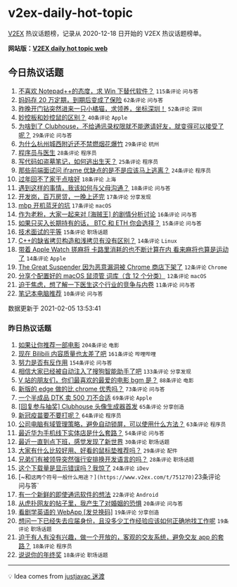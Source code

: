 # v2ex-daily-hot-topic

[V2EX](https://www.v2ex.com/) 热议话题榜，记录从 2020-12-18 日开始的 V2EX 热议话题榜单。

**网站版：[V2EX daily hot topic web](https://realleonardo.github.io/v2ex-daily-hot-topic-web/)**

## 今日热议话题

<!-- TODAY BEGIN -->

1. [不喜欢 Notepad++的态度，求 Win 下替代软件？](https://www.v2ex.com/t/751483) `115条评论` `问与答`
1. [妈妈存 20 万定期，到期后变成了保险](https://www.v2ex.com/t/751490) `62条评论` `问与答`
1. [昨晚开门钻突然进来一只小橘猫，求领养，坐标深圳！](https://www.v2ex.com/t/751440) `52条评论` `深圳`
1. [妙控板和妙控鼠的区别？](https://www.v2ex.com/t/751444) `40条评论` `Apple`
1. [为啥到了 Clubhouse，不给通讯录权限就不能邀请好友，就变得可以接受了呢？](https://www.v2ex.com/t/751456) `29条评论` `问与答`
1. [为什么杭州城西附近还不禁燃烟花爆竹](https://www.v2ex.com/t/751451) `29条评论` `杭州`
1. [程序员与医生](https://www.v2ex.com/t/751487) `28条评论` `程序员`
1. [写代码如盗墓笔记，如何逃出生天？](https://www.v2ex.com/t/751452) `25条评论` `程序员`
1. [那些前端面试问 iframe 优缺点的是不是应该马上逃离？](https://www.v2ex.com/t/751502) `24条评论` `程序员`
1. [过年回不了家干点啥好](https://www.v2ex.com/t/751482) `18条评论` `上海`
1. [遇到这样的事情，我该如何与父母沟通？](https://www.v2ex.com/t/751474) `18条评论` `问与答`
1. [开发岗，百万房贷，一晚上还完](https://www.v2ex.com/t/751535) `17条评论` `分享发现`
1. [mbp 开机蓝牙的坑](https://www.v2ex.com/t/751447) `17条评论` `macOS`
1. [作为老粉，大家一起来对 [海贼王] 的剧情分析讨论](https://www.v2ex.com/t/751453) `16条评论` `问与答`
1. [如果只买入长期持有的话， BTC 和 ETH 你会选择？](https://www.v2ex.com/t/751473) `15条评论` `问与答`
1. [技术面试的平等](https://www.v2ex.com/t/751465) `15条评论` `职场话题`
1. [C++的缺省拷贝构造和浅拷贝有没有区别？](https://www.v2ex.com/t/751449) `14条评论` `Linux`
1. [带着 Apple Watch 搓麻将 卡路里消耗的也不断计算在内 看来麻将也算是运动了](https://www.v2ex.com/t/751441) `14条评论` `Apple`
1. [The Great Suspender 因为恶意漏洞被 Chrome 商店下架了](https://www.v2ex.com/t/751442) `12条评论` `Chrome`
1. [分享个配置好的 macOS 鼠须管 词库（含 12 个分类）](https://www.v2ex.com/t/751439) `12条评论` `macOS`
1. [迫于焦虑，想了解一下医生这个行业的竞争与内卷](https://www.v2ex.com/t/751495) `11条评论` `问与答`
1. [笔记本电脑推荐](https://www.v2ex.com/t/751467) `10条评论` `问与答`

数据更新于 2021-02-05 13:53:41

<!-- TODAY END -->

### 昨日热议话题

<!-- YESTERDAY BEGIN -->

1. [如果让你推荐一部电影](https://www.v2ex.com/t/751220) `204条评论` `电影`
1. [现在 Bilibili 内容质量也太差了吧](https://www.v2ex.com/t/751221) `161条评论` `哔哩哔哩`
1. [努力是否有反作用](https://www.v2ex.com/t/751265) `154条评论` `问与答`
1. [相信大家已经被自动注入了搜狗智能助手了吧](https://www.v2ex.com/t/751120) `133条评论` `分享发现`
1. [V 站的朋友们，你们最喜欢的最爱的电影 bgm 是？](https://www.v2ex.com/t/751257) `88条评论` `电影`
1. [新版的 edge 做的比 chrome 优秀吗？](https://www.v2ex.com/t/751156) `73条评论` `问与答`
1. [一个半成品 DTK 卖 500 刀不合适](https://www.v2ex.com/t/751167) `69条评论` `Apple`
1. [[回复参与抽奖] Clubhouse 头像生成器首发](https://www.v2ex.com/t/751338) `65条评论` `分享创造`
1. [新冠疫苗要不要打呢？](https://www.v2ex.com/t/751253) `64条评论` `程序员`
1. [公司电脑有域管理策略，避免自动锁屏，可以使用什么方法？](https://www.v2ex.com/t/751179) `63条评论` `程序员`
1. [最近华为手机线下实体店是什么套路？](https://www.v2ex.com/t/751149) `54条评论` `问与答`
1. [最近一直到点下班，感觉发现了新世界](https://www.v2ex.com/t/751309) `30条评论` `职场话题`
1. [大家有什么比较好用、好看的鼠标垫推荐吗？](https://www.v2ex.com/t/751115) `29条评论` `配件`
1. [兄弟们有被领导突然强行安排换开发语言的吗？](https://www.v2ex.com/t/751355) `28条评论` `职场话题`
1. [这个下载量是显示错误吗？我惊了](https://www.v2ex.com/t/751260) `24条评论` `iDev`
1. [~和` 这两个符号一般什么用途？](https://www.v2ex.com/t/751270) `23条评论` `问与答`
1. [有一个新鲜的即使通讯软件的想法](https://www.v2ex.com/t/751364) `22条评论` `Android`
1. [从虎扑网友的帖子里，我产生了对婚姻的恐惧](https://www.v2ex.com/t/751281) `20条评论` `问与答`
1. [看剧学英语的 WebApp [发兑换码]](https://www.v2ex.com/t/751247) `19条评论` `分享创造`
1. [想问一下已经失去应届身份，且没多少工作经验应该如何正确地找工作呢](https://www.v2ex.com/t/751215) `19条评论` `职场话题`
1. [迫于有人有没有兴趣，做一个开放的，客观的交友系统，避免交友 app 的套路？](https://www.v2ex.com/t/751335) `18条评论` `程序员`
1. [说说你的年终奖](https://www.v2ex.com/t/751231) `18条评论` `职场话题`

<!-- YESTERDAY END -->

---

💡 Idea comes from [justjavac 迷渡](https://github.com/justjavac/)
